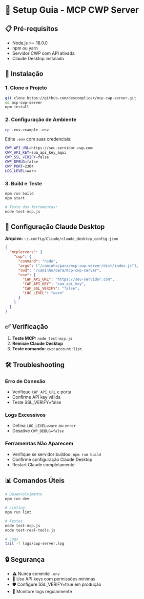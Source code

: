 # 🚀 Setup Guia - MCP CWP Server

## 📋 Pré-requisitos
- Node.js >= 18.0.0
- npm ou yarn
- Servidor CWP com API ativada
- Claude Desktop instalado

## 🔧 Instalação

### 1. Clone o Projeto
```bash
git clone https://github.com/descomplicar/mcp-cwp-server.git
cd mcp-cwp-server
npm install
```

### 2. Configuração de Ambiente
```bash
cp .env.example .env
```

Edite `.env` com suas credenciais:
```bash
CWP_API_URL=https://seu-servidor-cwp.com
CWP_API_KEY=sua_api_key_aqui
CWP_SSL_VERIFY=false
CWP_DEBUG=false
CWP_PORT=2304
LOG_LEVEL=warn
```

### 3. Build e Teste
```bash
npm run build
npm start

# Teste das ferramentas:
node test-mcp.js
```

## 🔗 Configuração Claude Desktop

**Arquivo:** `~/.config/Claude/claude_desktop_config.json`

```json
{
  "mcpServers": {
    "cwp": {
      "command": "node",
      "args": ["/caminho/para/mcp-cwp-server/dist/index.js"],
      "cwd": "/caminho/para/mcp-cwp-server",
      "env": {
        "CWP_API_URL": "https://seu-servidor.com",
        "CWP_API_KEY": "sua_api_key",
        "CWP_SSL_VERIFY": "false",
        "LOG_LEVEL": "warn"
      }
    }
  }
}
```

## ✅ Verificação

1. **Teste MCP:** `node test-mcp.js`
2. **Reinicie Claude Desktop**
3. **Teste comando:** `cwp:account:list`

## 🛠️ Troubleshooting

### Erro de Conexão
- Verifique `CWP_API_URL` e porta
- Confirme API key válida
- Teste SSL_VERIFY=false

### Logs Excessivos
- Defina `LOG_LEVEL=warn` ou `error`
- Desative `CWP_DEBUG=false`

### Ferramentas Não Aparecem
- Verifique se servidor buildou: `npm run build`
- Confirme configuração Claude Desktop
- Restart Claude completamente

## 📊 Comandos Úteis

```bash
# Desenvolvimento
npm run dev

# Linting
npm run lint

# Testes
node test-mcp.js
node test-real-tools.js

# Logs
tail -f logs/cwp-server.log
```

## 🔒 Segurança

- ⚠️ Nunca commite `.env`
- 🔑 Use API keys com permissões mínimas
- 🛡️ Configure SSL_VERIFY=true em produção
- 📝 Monitore logs regularmente